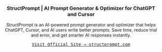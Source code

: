 <center>
  <h3>StructPrompt | AI Prompt Generator & Optimizer for ChatGPT and Cursor</h3>
  <p>StructPrompt is an AI-powered prompt generator and optimizer that helps ChatGPT, Cursor, and AI users write better prompts. Save time, reduce trial and error, and get smarter AI responses instantly.</p>
  <samp>
    <a href="https://structprompt.com" target="_blank" rel="noopener noreferrer">Visit Official Site → structprompt.com</a>
  </samp>
</center>

